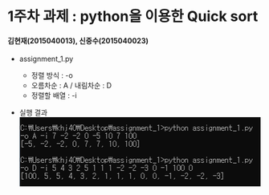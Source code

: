 1주차 과제 : python을 이용한 Quick sort
===
#### 김현재(2015040013), 신중수(2015040023)

* assignment_1.py 
    * 정렬 방식 : -o
    * 오름차순 : A / 내림차순 : D
    * 정렬할 배열 : -i
    
  
* 실행 결과  
![result](https://raw.githubusercontent.com/KHJae/Cnetwork/master/assignment_1/result.PNG)

